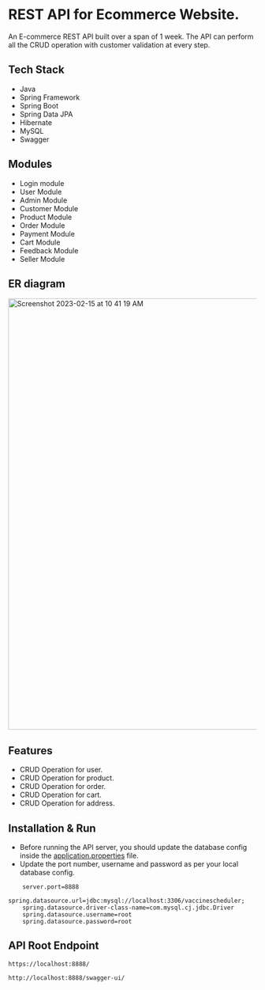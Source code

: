 # REST API for Ecommerce Website.
An E-commerce REST API built over a span of 1 week. The API can perform all the CRUD operation with customer validation at every step.

## Tech Stack

* Java
* Spring Framework
* Spring Boot
* Spring Data JPA
* Hibernate
* MySQL
* Swagger

## Modules

* Login module
* User Module
* Admin Module
* Customer Module
* Product Module
* Order Module
* Payment Module
* Cart Module
* Feedback Module
* Seller Module

## ER diagram
<img width="872" alt="Screenshot 2023-02-15 at 10 41 19 AM" src="https://user-images.githubusercontent.com/96117548/218993161-18d71291-b81e-44d7-9c1a-70f107332765.png">


## Features

* CRUD Operation for user.
* CRUD Operation for product.
* CRUD Operation for order.
* CRUD Operation for cart.
* CRUD Operation for address.

## Installation & Run

* Before running the API server, you should update the database config inside the [application.properties](https://github.com/Afzhal-ahmed-s/E-commerece/blob/main/E-commerce/src/main/resources/application.properties) file. 
* Update the port number, username and password as per your local database config.

```
    server.port=8888
    spring.datasource.url=jdbc:mysql://localhost:3306/vaccinescheduler;
    spring.datasource.driver-class-name=com.mysql.cj.jdbc.Driver
    spring.datasource.username=root
    spring.datasource.password=root
```

## API Root Endpoint

`https://localhost:8888/`

`http://localhost:8888/swagger-ui/`
